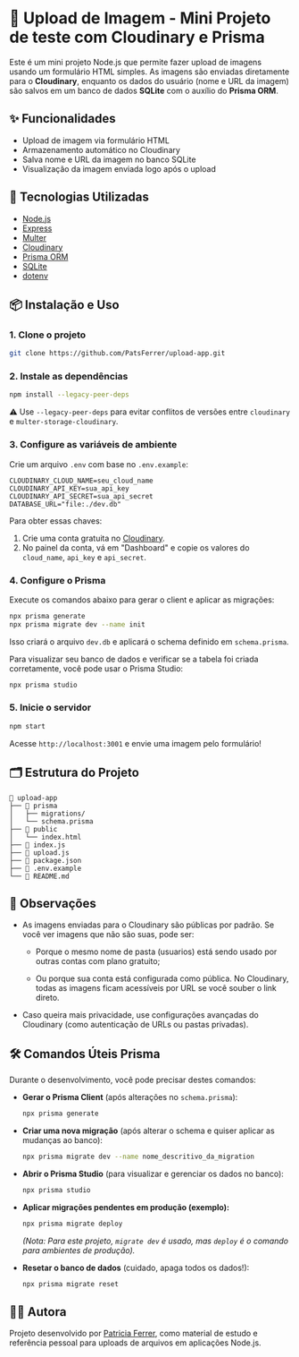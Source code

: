 # 📸 Upload de Imagem - Mini Projeto de teste com Cloudinary e Prisma

Este é um mini projeto Node.js que permite fazer upload de imagens usando um formulário HTML simples. As imagens são enviadas diretamente para o **Cloudinary**, enquanto os dados do usuário (nome e URL da imagem) são salvos em um banco de dados **SQLite** com o auxílio do **Prisma ORM**.

## ✨ Funcionalidades

- Upload de imagem via formulário HTML
- Armazenamento automático no Cloudinary
- Salva nome e URL da imagem no banco SQLite
- Visualização da imagem enviada logo após o upload

## 🚀 Tecnologias Utilizadas

- [Node.js](https://nodejs.org/)
- [Express](https://expressjs.com/)
- [Multer](https://github.com/expressjs/multer)
- [Cloudinary](https://cloudinary.com/)
- [Prisma ORM](https://www.prisma.io/)
- [SQLite](https://www.sqlite.org/)
- [dotenv](https://github.com/motdotla/dotenv)

## 📦 Instalação e Uso

### 1. Clone o projeto

```bash
git clone https://github.com/PatsFerrer/upload-app.git
```

### 2. Instale as dependências

```bash
npm install --legacy-peer-deps
```

⚠️ Use `--legacy-peer-deps` para evitar conflitos de versões entre `cloudinary` e `multer-storage-cloudinary`.

### 3. Configure as variáveis de ambiente

Crie um arquivo `.env` com base no `.env.example`:

```env
CLOUDINARY_CLOUD_NAME=seu_cloud_name
CLOUDINARY_API_KEY=sua_api_key
CLOUDINARY_API_SECRET=sua_api_secret
DATABASE_URL="file:./dev.db"
```

Para obter essas chaves:

1. Crie uma conta gratuita no [Cloudinary](https://cloudinary.com/users/register_free).
2. No painel da conta, vá em "Dashboard" e copie os valores do `cloud_name`, `api_key` e `api_secret`.

### 4. Configure o Prisma

Execute os comandos abaixo para gerar o client e aplicar as migrações:

```bash
npx prisma generate
npx prisma migrate dev --name init
```

Isso criará o arquivo `dev.db` e aplicará o schema definido em `schema.prisma`.

Para visualizar seu banco de dados e verificar se a tabela foi criada corretamente, você pode usar o Prisma Studio:

```bash
npx prisma studio
```

### 5. Inicie o servidor

```bash
npm start
```

Acesse `http://localhost:3001` e envie uma imagem pelo formulário!

## 🗂 Estrutura do Projeto

```pgsql
📁 upload-app
├── 📁 prisma
│   ├── migrations/
│   └── schema.prisma
├── 📁 public
│   └── index.html
├── 📄 index.js
├── 📄 upload.js
├── 📄 package.json
├── 📄 .env.example
└── 📄 README.md

```

## 🧠 Observações

- As imagens enviadas para o Cloudinary são públicas por padrão. Se você ver imagens que não são suas, pode ser:

  - Porque o mesmo nome de pasta (usuarios) está sendo usado por outras contas com plano gratuito;

  - Ou porque sua conta está configurada como pública. No Cloudinary, todas as imagens ficam acessíveis por URL se você souber o link direto.

- Caso queira mais privacidade, use configurações avançadas do Cloudinary (como autenticação de URLs ou pastas privadas).

## 🛠 Comandos Úteis Prisma

Durante o desenvolvimento, você pode precisar destes comandos:

- **Gerar o Prisma Client** (após alterações no `schema.prisma`):

  ```bash
  npx prisma generate
  ```

- **Criar uma nova migração** (após alterar o schema e quiser aplicar as mudanças ao banco):

  ```bash
  npx prisma migrate dev --name nome_descritivo_da_migration
  ```

- **Abrir o Prisma Studio** (para visualizar e gerenciar os dados no banco):

  ```bash
  npx prisma studio
  ```

- **Aplicar migrações pendentes em produção (exemplo):**

  ```bash
  npx prisma migrate deploy
  ```

  _(Nota: Para este projeto, `migrate dev` é usado, mas `deploy` é o comando para ambientes de produção)._

- **Resetar o banco de dados** (cuidado, apaga todos os dados!):
  ```bash
  npx prisma migrate reset
  ```

## 👩‍💻 Autora

Projeto desenvolvido por [Patricia Ferrer](https://patsferrer.github.io/links/), como material de estudo e referência pessoal para uploads de arquivos em aplicações Node.js.
